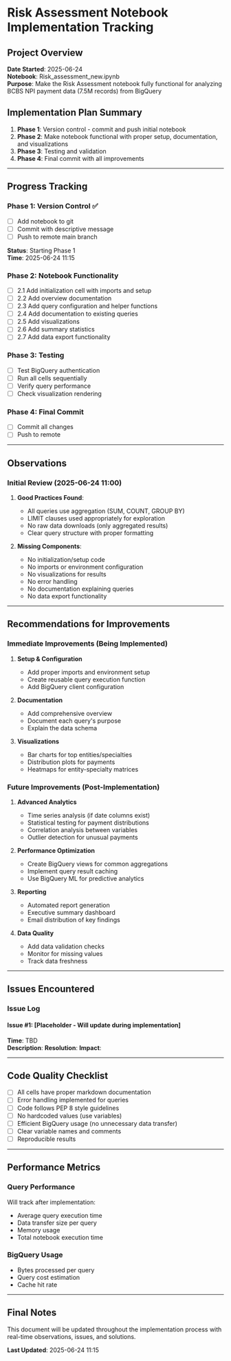 # Risk Assessment Notebook Implementation Tracking

## Project Overview
**Date Started**: 2025-06-24  
**Notebook**: Risk_assessment_new.ipynb  
**Purpose**: Make the Risk Assessment notebook fully functional for analyzing BCBS NPI payment data (7.5M records) from BigQuery

## Implementation Plan Summary
1. **Phase 1**: Version control - commit and push initial notebook
2. **Phase 2**: Make notebook functional with proper setup, documentation, and visualizations
3. **Phase 3**: Testing and validation
4. **Phase 4**: Final commit with all improvements

---

## Progress Tracking

### Phase 1: Version Control ✅
- [ ] Add notebook to git
- [ ] Commit with descriptive message
- [ ] Push to remote main branch

**Status**: Starting Phase 1  
**Time**: 2025-06-24 11:15

### Phase 2: Notebook Functionality
- [ ] 2.1 Add initialization cell with imports and setup
- [ ] 2.2 Add overview documentation
- [ ] 2.3 Add query configuration and helper functions
- [ ] 2.4 Add documentation to existing queries
- [ ] 2.5 Add visualizations
- [ ] 2.6 Add summary statistics
- [ ] 2.7 Add data export functionality

### Phase 3: Testing
- [ ] Test BigQuery authentication
- [ ] Run all cells sequentially
- [ ] Verify query performance
- [ ] Check visualization rendering

### Phase 4: Final Commit
- [ ] Commit all changes
- [ ] Push to remote

---

## Observations

### Initial Review (2025-06-24 11:00)
1. **Good Practices Found**:
   - All queries use aggregation (SUM, COUNT, GROUP BY)
   - LIMIT clauses used appropriately for exploration
   - No raw data downloads (only aggregated results)
   - Clear query structure with proper formatting

2. **Missing Components**:
   - No initialization/setup code
   - No imports or environment configuration
   - No visualizations for results
   - No error handling
   - No documentation explaining queries
   - No data export functionality

---

## Recommendations for Improvements

### Immediate Improvements (Being Implemented)
1. **Setup & Configuration**
   - Add proper imports and environment setup
   - Create reusable query execution function
   - Add BigQuery client configuration

2. **Documentation**
   - Add comprehensive overview
   - Document each query's purpose
   - Explain the data schema

3. **Visualizations**
   - Bar charts for top entities/specialties
   - Distribution plots for payments
   - Heatmaps for entity-specialty matrices

### Future Improvements (Post-Implementation)
1. **Advanced Analytics**
   - Time series analysis (if date columns exist)
   - Statistical testing for payment distributions
   - Correlation analysis between variables
   - Outlier detection for unusual payments

2. **Performance Optimization**
   - Create BigQuery views for common aggregations
   - Implement query result caching
   - Use BigQuery ML for predictive analytics

3. **Reporting**
   - Automated report generation
   - Executive summary dashboard
   - Email distribution of key findings

4. **Data Quality**
   - Add data validation checks
   - Monitor for missing values
   - Track data freshness

---

## Issues Encountered

### Issue Log

#### Issue #1: [Placeholder - Will update during implementation]
**Time**: TBD  
**Description**: 
**Resolution**: 
**Impact**: 

---

## Code Quality Checklist

- [ ] All cells have proper markdown documentation
- [ ] Error handling implemented for queries
- [ ] Code follows PEP 8 style guidelines
- [ ] No hardcoded values (use variables)
- [ ] Efficient BigQuery usage (no unnecessary data transfer)
- [ ] Clear variable names and comments
- [ ] Reproducible results

---

## Performance Metrics

### Query Performance
Will track after implementation:
- Average query execution time
- Data transfer size per query
- Memory usage
- Total notebook execution time

### BigQuery Usage
- Bytes processed per query
- Query cost estimation
- Cache hit rate

---

## Final Notes

This document will be updated throughout the implementation process with real-time observations, issues, and solutions.

**Last Updated**: 2025-06-24 11:15